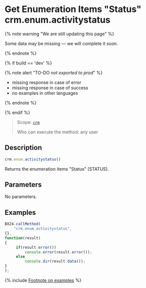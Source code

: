 # Get Enumeration Items "Status" crm.enum.activitystatus

{% note warning "We are still updating this page" %}

Some data may be missing — we will complete it soon.

{% endnote %}

{% if build == 'dev' %}

{% note alert "TO-DO _not exported to prod_" %}

- missing response in case of error
- missing response in case of success
- no examples in other languages
  
{% endnote %}

{% endif %}

> Scope: [`crm`](../../../scopes/permissions.md)
>
> Who can execute the method: any user

## Description

```js
crm.enum.activitystatus()
```

Returns the enumeration items "Status" (STATUS).

## Parameters

No parameters.

## Examples

```javascript
BX24.callMethod(
    "crm.enum.activitystatus",
{},
function(result)
{
     if(result.error())
         console.error(result.error());
     else
         console.dir(result.data());
}
);
```

{% include [Footnote on examples](../../../../_includes/examples.md) %}